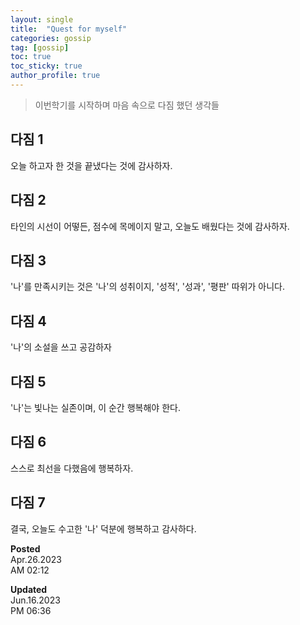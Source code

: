 ```yaml
---
layout: single
title:  "Quest for myself"
categories: gossip
tag: [gossip]
toc: true
toc_sticky: true
author_profile: true
---
```


> 이번학기를 시작하며 마음 속으로 다짐 했던 생각들<br/>

## 다짐 1
오늘 하고자 한 것을 끝냈다는 것에 감사하자.
## 다짐 2
타인의 시선이 어떻든, 점수에 목메이지 말고, 오늘도 배웠다는 것에 감사하자.
## 다짐 3
'나'를 만족시키는 것은 '나'의 성취이지, '성적', '성과', '평판' 따위가 아니다.
## 다짐 4
'나'의 소설을 쓰고 공감하자
## 다짐 5
'나'는 빛나는 실존이며, 이 순간 행복해야 한다.
## 다짐 6
스스로 최선을 다했음에 행복하자.
## 다짐 7
결국, 오늘도 수고한 '나' 덕분에 행복하고 감사하다.

**Posted**<br/>
Apr.26.2023<br/>
AM 02:12

**Updated**<br/>
Jun.16.2023<br/>
PM 06:36
